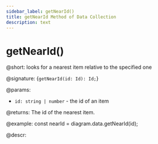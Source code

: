 ```yaml
---
sidebar_label: getNearId()
title: getNearId Method of Data Collection
description: text
---
```


# getNearId()

@short: looks for a nearest item relative to the specified one

@signature: {`getNearId(id: Id): Id;`}

@params:

- `id: string | number` - the id of an item

@returns:
The id of the nearest item.

@example:
const nearId = diagram.data.getNearId(id);

@descr:
